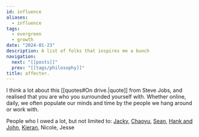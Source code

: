 ```yaml
---
id: influence
aliases:
  - influence
tags:
  - evergreen
  - growth
date: "2024-01-23"
description: A list of folks that inspires me a bunch
navigation:
  next: "[[posts]]"
  prev: "[[tags/philosophy]]"
title: affecter.
---
```


I think a lot about this [[quotes#On drive.|quote]] from Steve Jobs, and realised that you are who you surrounded yourself with. Whether online, daily, we often populate our minds and time by the people we hang around or work with.

People who I owed a lot, but not limited to: [Jacky](https://jzhao.xyz/), [Chaoyu](https://twitter.com/chaoyu_), [Sean](https://www.linkedin.com/in/ssheng/), [Hank and John](https://www.youtube.com/@vlogbrothers), [Kieran](https://www.fourtet.net/), Nicole, Jesse
